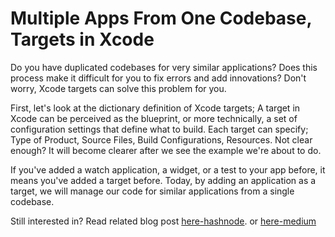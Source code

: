 # Multiple Apps From One Codebase, Targets in Xcode

Do you have duplicated codebases for very similar applications? Does this process make it difficult for you to fix errors and add innovations? 
Don't worry, Xcode targets can solve this problem for you.

First, let's look at the dictionary definition of Xcode targets; A target in Xcode can be perceived as the blueprint, or more technically, a set of configuration settings that define what to build. 
Each target can specify; Type of Product, Source Files, Build Configurations, Resources. 
Not clear enough? It will become clearer after we see the example we're about to do.

If you've added a watch application, a widget, or a test to your app before, it means you've added a target before. 
Today, by adding an application as a target, we will manage our code for similar applications from a single codebase.

Still interested in? Read related blog post [here-hashnode](https://blog.emirhankarahan.com/multiple-apps-from-one-codebase-targets-in-xcode). or [here-medium](https://medium.com/@emirhankarahan)
